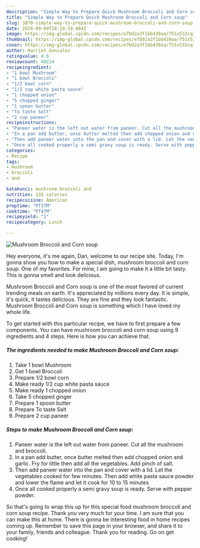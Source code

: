 ```yaml
---
description: "Simple Way to Prepare Quick Mushroom Broccoli and Corn soup"
title: "Simple Way to Prepare Quick Mushroom Broccoli and Corn soup"
slug: 3870-simple-way-to-prepare-quick-mushroom-broccoli-and-corn-soup
date: 2020-09-09T18:19:19.684Z
image: https://img-global.cpcdn.com/recipes/e7b92a3f1bb439aa/751x532cq70/mushroom-broccoli-and-corn-soup-recipe-main-photo.jpg
thumbnail: https://img-global.cpcdn.com/recipes/e7b92a3f1bb439aa/751x532cq70/mushroom-broccoli-and-corn-soup-recipe-main-photo.jpg
cover: https://img-global.cpcdn.com/recipes/e7b92a3f1bb439aa/751x532cq70/mushroom-broccoli-and-corn-soup-recipe-main-photo.jpg
author: Harriet Gonzalez
ratingvalue: 4.6
reviewcount: 40224
recipeingredient:
- "1 bowl Mushroom"
- "1 bowl Broccoli"
- "1/2 bowl corn"
- "1/2 cup white pasta sauce"
- "1 chopped onion"
- "5 chopped ginger"
- "1 spoon butter"
- "To taste Salt"
- "2 cup paneer"
recipeinstructions:
- "Paneer water is the left out water from paneer. Cut all the mushroom and broccoli."
- "In a pan add butter, once butter melted then add chopped onion and garlic. Fry for little then add all the vegetables. Add pinch of salt."
- "Then add paneer water into the pan and cover with a lid. Let the vegetables cooked for few minutes. Then add white pasta sauce powder and lower the flame and let it cook for 10 to 15 minutes"
- "Once all cooked properly a semi gravy soup is ready. Serve with pepper powder."
categories:
- Recipe
tags:
- mushroom
- broccoli
- and

katakunci: mushroom broccoli and 
nutrition: 133 calories
recipecuisine: American
preptime: "PT37M"
cooktime: "PT47M"
recipeyield: "1"
recipecategory: Lunch

---
```



![Mushroom Broccoli and Corn soup](https://img-global.cpcdn.com/recipes/e7b92a3f1bb439aa/751x532cq70/mushroom-broccoli-and-corn-soup-recipe-main-photo.jpg)

Hey everyone, it's me again, Dan, welcome to our recipe site. Today, I'm gonna show you how to make a special dish, mushroom broccoli and corn soup. One of my favorites. For mine, I am going to make it a little bit tasty. This is gonna smell and look delicious.

Mushroom Broccoli and Corn soup is one of the most favored of current trending meals on earth. It's appreciated by millions every day. It is simple, it's quick, it tastes delicious. They are fine and they look fantastic. Mushroom Broccoli and Corn soup is something which I have loved my whole life.




To get started with this particular recipe, we have to first prepare a few components. You can have mushroom broccoli and corn soup using 9 ingredients and 4 steps. Here is how you can achieve that.

<!--inarticleads1-->

##### The ingredients needed to make Mushroom Broccoli and Corn soup:

1. Take 1 bowl Mushroom
1. Get 1 bowl Broccoli
1. Prepare 1/2 bowl corn
1. Make ready 1/2 cup white pasta sauce
1. Make ready 1 chopped onion
1. Take 5 chopped ginger
1. Prepare 1 spoon butter
1. Prepare To taste Salt
1. Prepare 2 cup paneer




<!--inarticleads2-->

##### Steps to make Mushroom Broccoli and Corn soup:

1. Paneer water is the left out water from paneer. Cut all the mushroom and broccoli.
1. In a pan add butter, once butter melted then add chopped onion and garlic. Fry for little then add all the vegetables. Add pinch of salt.
1. Then add paneer water into the pan and cover with a lid. Let the vegetables cooked for few minutes. Then add white pasta sauce powder and lower the flame and let it cook for 10 to 15 minutes
1. Once all cooked properly a semi gravy soup is ready. Serve with pepper powder.




So that's going to wrap this up for this special food mushroom broccoli and corn soup recipe. Thank you very much for your time. I am sure that you can make this at home. There is gonna be interesting food in home recipes coming up. Remember to save this page in your browser, and share it to your family, friends and colleague. Thank you for reading. Go on get cooking!
